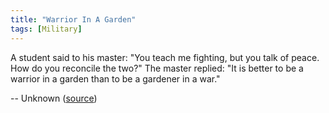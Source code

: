 ```yaml
---
title: "Warrior In A Garden"
tags: [Military]
---
```


A student said to his master: "You teach me fighting, but you talk of peace. How
do you reconcile the two?" The master replied: "It is better to be a warrior in
a garden than to be a gardener in a war."

-- Unknown ([source][source])

[source]: https://www.facebook.com/FUNKER530/photos/a.236681436383500.73525.195258057192505/1057973464254289/
